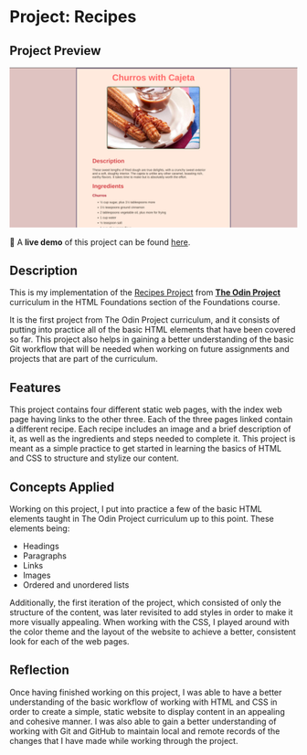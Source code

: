 # Project: Recipes

## Project Preview

<img src="./images/odin-recipes-project.png" width="600"><br>

:link: A **live demo** of this project can be found
[here](https://potaytocheeps.github.io/odin-recipes/).<br>


## Description

This is my implementation of the
[Recipes Project](https://www.theodinproject.com/lessons/foundations-recipes)
from [**The Odin Project**](https://www.theodinproject.com/) curriculum in the HTML
Foundations section of the Foundations course.

It is the first project from The Odin Project curriculum, and it consists of
putting into practice all of the basic HTML elements that have been covered so
far. This project also helps in gaining a better understanding of the basic Git
workflow that will be needed when working on future assignments and projects
that are part of the curriculum.

## Features

This project contains four different static web pages, with the index web page
having links to the other three. Each of the three pages linked contain a different
recipe. Each recipe includes an image and a brief description of it, as well as the
ingredients and steps needed to complete it. This project is meant as a simple
practice to get started in learning the basics of HTML and CSS to structure and
stylize our content.

## Concepts Applied

Working on this project, I put into practice a few of the basic HTML elements
taught in The Odin Project curriculum up to this point. These elements being:

- Headings
- Paragraphs
- Links
- Images
- Ordered and unordered lists

Additionally, the first iteration of the project, which consisted of only the
structure of the content, was later revisited to add styles in order to make it
more visually appealing. When working with the CSS, I played around with the
color theme and the layout of the website to achieve a better, consistent look
for each of the web pages.

## Reflection

Once having finished working on this project, I was able to have a better
understanding of the basic workflow of working with HTML and CSS in order to
create a simple, static website to display content in an appealing and cohesive
manner. I was also able to gain a better understanding of working with Git and
GitHub to maintain local and remote records of the changes that I have made while
working through the project.
